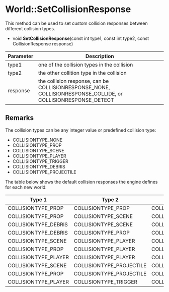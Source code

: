 # World::SetCollisionResponse

This method can be used to set custom collision responses between different collision types.

- void **SetCollisionResponse**(const int type1, const int type2, const CollisionResponse response)

| Parameter | Description |
|---|---|
| type1 | one of the collision types in the collision |
| type2 | the other collition type in the collision |
| response | the collision response, can be COLLISIONRESPONSE_NONE, COLLISIONRESPONSE_COLLIDE, or COLLISIONRESPONSE_DETECT |

## Remarks

The collision types can be any integer value or predefined collision type:
- COLLISIONTYPE_NONE
- COLLISIONTYPE_PROP
- COLLISIONTYPE_SCENE
- COLLISIONTYPE_PLAYER
- COLLISIONTYPE_TRIGGER
- COLLISIONTYPE_DEBRIS
- COLLISIONTYPE_PROJECTILE

The table below shows the default collision responses the engine defines for each new world:

| Type 1 | Type 2 | Response |
|---|---|---|
| COLLISIONTYPE_PROP | COLLISIONTYPE_PROP | COLLISIONRESPONSE_COLLIDE |
| COLLISIONTYPE_PROP | COLLISIONTYPE_SCENE | COLLISIONRESPONSE_COLLIDE |
| COLLISIONTYPE_DEBRIS | COLLISIONTYPE_SCENE | COLLISIONRESPONSE_COLLIDE |
| COLLISIONTYPE_DEBRIS | COLLISIONTYPE_PROP | COLLISIONRESPONSE_COLLIDE |
| COLLISIONTYPE_SCENE | COLLISIONTYPE_PLAYER | COLLISIONRESPONSE_COLLIDE |
| COLLISIONTYPE_PROP | COLLISIONTYPE_PLAYER | COLLISIONRESPONSE_COLLIDE |
| COLLISIONTYPE_PLAYER | COLLISIONTYPE_PLAYER | COLLISIONRESPONSE_COLLIDE |
| COLLISIONTYPE_SCENE | COLLISIONTYPE_PROJECTILE | COLLISIONRESPONSE_COLLIDE |
| COLLISIONTYPE_PROP | COLLISIONTYPE_PROJECTILE | COLLISIONRESPONSE_COLLIDE |
| COLLISIONTYPE_PLAYER | COLLISIONTYPE_TRIGGER | COLLISIONRESPONSE_DETECT |
